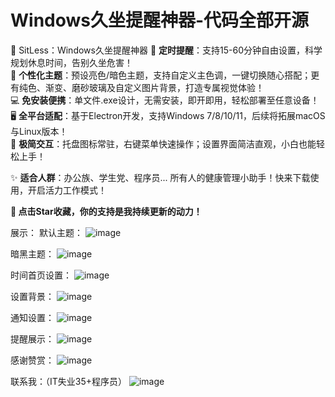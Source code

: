 # Windows久坐提醒神器-代码全部开源
🌟 SitLess：Windows久坐提醒神器
📅 **定时提醒**：支持15-60分钟自由设置，科学规划休息时间，告别久坐危害！  
🎨 **个性化主题**：预设亮色/暗色主题，支持自定义主色调，一键切换随心搭配；更有纯色、渐变、磨砂玻璃及自定义图片背景，打造专属视觉体验！  
💻 **免安装便携**：单文件.exe设计，无需安装，即开即用，轻松部署至任意设备！  
🖥️ **全平台适配**：基于Electron开发，支持Windows 7/8/10/11，后续将拓展macOS与Linux版本！  
🔧 **极简交互**：托盘图标常驻，右键菜单快速操作；设置界面简洁直观，小白也能轻松上手！  

✨ **适合人群**：办公族、学生党、程序员... 所有人的健康管理小助手！快来下载使用，开启活力工作模式！  

**🚀 点击Star收藏，你的支持是我持续更新的动力！** 

展示：
默认主题：
![image](https://github.com/user-attachments/assets/1070bec8-ebb0-48b8-a08e-9d217428bb2d)

暗黑主题：
![image](https://github.com/user-attachments/assets/65a25a6a-c860-4f4b-a4b2-2a2a587c77f5)

时间首页设置：
![image](https://github.com/user-attachments/assets/40c26fa9-cb51-4249-b971-807f9da3c055)

设置背景：
![image](https://github.com/user-attachments/assets/2ef84b15-c127-431d-a6ae-a07343badc21)

通知设置：
![image](https://github.com/user-attachments/assets/e25cbfad-e9c4-41d1-a680-822d95cfa153)

提醒展示：
![image](https://github.com/user-attachments/assets/49231131-bd0a-4550-9857-d668fa1affbd)

感谢赞赏：
![image](https://github.com/user-attachments/assets/19948a31-87ee-4f4d-9240-4c892d038bcf)

联系我：（IT失业35+程序员）
![image](https://github.com/user-attachments/assets/91c37fe2-94a6-46c6-9f5a-bf228b364b5f)


